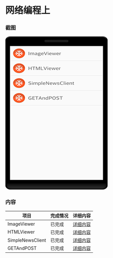 # 网络编程上
### 截图
![截图](https://github.com/BruceAnda/Android52/blob/master/screenshot/day04/pic/pic.png)

### 内容
| 项目 | 完成情况 |详细内容 |
|-----|-----|-----|
| ImageViewer | 已完成 | [详细内容](https://github.com/BruceAnda/Android52/tree/master/app/src/main/java/zhaoliang/com/android52/ui/day04/imageviewer) |
| HTMLViewer | 已完成 | [详细内容](https://github.com/BruceAnda/Android52/tree/master/app/src/main/java/zhaoliang/com/android52/ui/day04/htmlviewer) |
| SimpleNewsClient | 已完成 | [详细内容](https://github.com/BruceAnda/Android52/tree/master/app/src/main/java/zhaoliang/com/android52/ui/day04/simplenewsclient) |
| GETAndPOST | 已完成 | [详细内容](https://github.com/BruceAnda/Android52/tree/master/app/src/main/java/zhaoliang/com/android52/ui/day04/getandpost) |